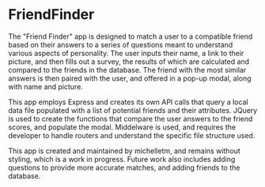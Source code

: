 # FriendFinder

The "Friend Finder" app is designed to match a user to a compatible friend based on their answers to a series of questions meant to understand various aspects of personality. The user inputs their name, a link to their picture, and then fills out a survey, the results of which are calculated and compared to the friends in the database. The friend with the most similar answers is then paired with the user, and offered in a pop-up modal, along with name and picture. 

This app employs Express and creates its own API calls that query a local data file populated with a list of potential friends and their attributes. JQuery is used to create the functions that compare the user answers to the friend scores, and populate the modal. Middelware is used, and requires the developer to handle routers and understand the specific file structure used. 

This app is created and maintained by michelletm, and remains without styling, which is a work in progress. Future work also includes adding questions to provide more accurate matches, and adding friends to the database. 